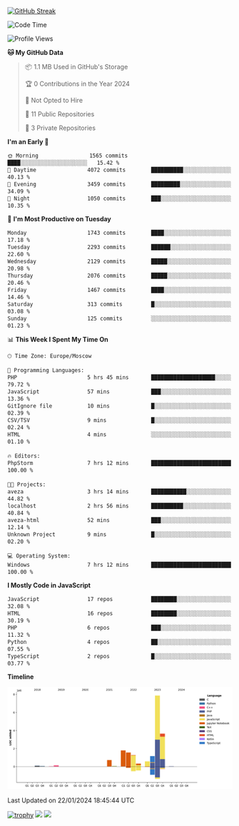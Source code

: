 [![GitHub Streak](https://github-readme-streak-stats.herokuapp.com/?user=yogik10)](https://git.io/streak-stats)
<!--START_SECTION:waka-->
![Code Time](http://img.shields.io/badge/Code%20Time-162%20hrs%2041%20mins-blue)

![Profile Views](http://img.shields.io/badge/Profile%20Views-0-blue)

**🐱 My GitHub Data** 

> 📦 1.1 MB Used in GitHub's Storage 
 > 
> 🏆 0 Contributions in the Year 2024
 > 
> 🚫 Not Opted to Hire
 > 
> 📜 11 Public Repositories 
 > 
> 🔑 3 Private Repositories 
 > 
**I'm an Early 🐤** 

```text
🌞 Morning                1565 commits        ████░░░░░░░░░░░░░░░░░░░░░   15.42 % 
🌆 Daytime                4072 commits        ██████████░░░░░░░░░░░░░░░   40.13 % 
🌃 Evening                3459 commits        █████████░░░░░░░░░░░░░░░░   34.09 % 
🌙 Night                  1050 commits        ███░░░░░░░░░░░░░░░░░░░░░░   10.35 % 
```
📅 **I'm Most Productive on Tuesday** 

```text
Monday                   1743 commits        ████░░░░░░░░░░░░░░░░░░░░░   17.18 % 
Tuesday                  2293 commits        ██████░░░░░░░░░░░░░░░░░░░   22.60 % 
Wednesday                2129 commits        █████░░░░░░░░░░░░░░░░░░░░   20.98 % 
Thursday                 2076 commits        █████░░░░░░░░░░░░░░░░░░░░   20.46 % 
Friday                   1467 commits        ████░░░░░░░░░░░░░░░░░░░░░   14.46 % 
Saturday                 313 commits         █░░░░░░░░░░░░░░░░░░░░░░░░   03.08 % 
Sunday                   125 commits         ░░░░░░░░░░░░░░░░░░░░░░░░░   01.23 % 
```


📊 **This Week I Spent My Time On** 

```text
🕑︎ Time Zone: Europe/Moscow

💬 Programming Languages: 
PHP                      5 hrs 45 mins       ████████████████████░░░░░   79.72 % 
JavaScript               57 mins             ███░░░░░░░░░░░░░░░░░░░░░░   13.36 % 
GitIgnore file           10 mins             █░░░░░░░░░░░░░░░░░░░░░░░░   02.39 % 
CSV/TSV                  9 mins              █░░░░░░░░░░░░░░░░░░░░░░░░   02.24 % 
HTML                     4 mins              ░░░░░░░░░░░░░░░░░░░░░░░░░   01.10 % 

🔥 Editors: 
PhpStorm                 7 hrs 12 mins       █████████████████████████   100.00 % 

🐱‍💻 Projects: 
aveza                    3 hrs 14 mins       ███████████░░░░░░░░░░░░░░   44.82 % 
localhost                2 hrs 56 mins       ██████████░░░░░░░░░░░░░░░   40.84 % 
aveza-html               52 mins             ███░░░░░░░░░░░░░░░░░░░░░░   12.14 % 
Unknown Project          9 mins              █░░░░░░░░░░░░░░░░░░░░░░░░   02.20 % 

💻 Operating System: 
Windows                  7 hrs 12 mins       █████████████████████████   100.00 % 
```

**I Mostly Code in JavaScript** 

```text
JavaScript               17 repos            ████████░░░░░░░░░░░░░░░░░   32.08 % 
HTML                     16 repos            ████████░░░░░░░░░░░░░░░░░   30.19 % 
PHP                      6 repos             ███░░░░░░░░░░░░░░░░░░░░░░   11.32 % 
Python                   4 repos             ██░░░░░░░░░░░░░░░░░░░░░░░   07.55 % 
TypeScript               2 repos             █░░░░░░░░░░░░░░░░░░░░░░░░   03.77 % 
```



**Timeline**

![Lines of Code chart](https://raw.githubusercontent.com/Yogik10/Yogik10/main/assets/bar_graph.png)


 Last Updated on 22/01/2024 18:45:44 UTC
<!--END_SECTION:waka-->
[![trophy](https://github-profile-trophy.vercel.app/?username=yogik10)](https://github.com/ryo-ma/github-profile-trophy)
![](https://github-profile-summary-cards.vercel.app/api/cards/profile-details?username=yogik10&theme=solarized_dark)
![](https://github-profile-summary-cards.vercel.app/api/cards/most-commit-language?username=yogik10&theme=solarized_dark)


